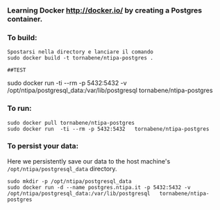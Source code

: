 ### Learning Docker http://docker.io/ by creating a Postgres container.

### To build:

	Spostarsi nella directory e lanciare il comando
    sudo docker build -t tornabene/ntipa-postgres .
    
    ##TEST
   sudo docker run -ti --rm  -p 5432:5432 -v  /opt/ntipa/postgresql_data:/var/lib/postgresql   tornabene/ntipa-postgres 
  
  
  
### To run:

    sudo docker pull tornabene/ntipa-postgres
    sudo docker run  -ti --rm -p 5432:5432   tornabene/ntipa-postgres
    
### To persist your data:

Here we persistently save our data to the host machine's ``/opt/ntipa/postgresql_data`` directory.

    sudo mkdir -p /opt/ntipa/postgresql_data
    sudo docker run -d --name postgres.ntipa.it -p 5432:5432 -v  /opt/ntipa/postgresql_data:/var/lib/postgresql   tornabene/ntipa-postgres 
    
    
   